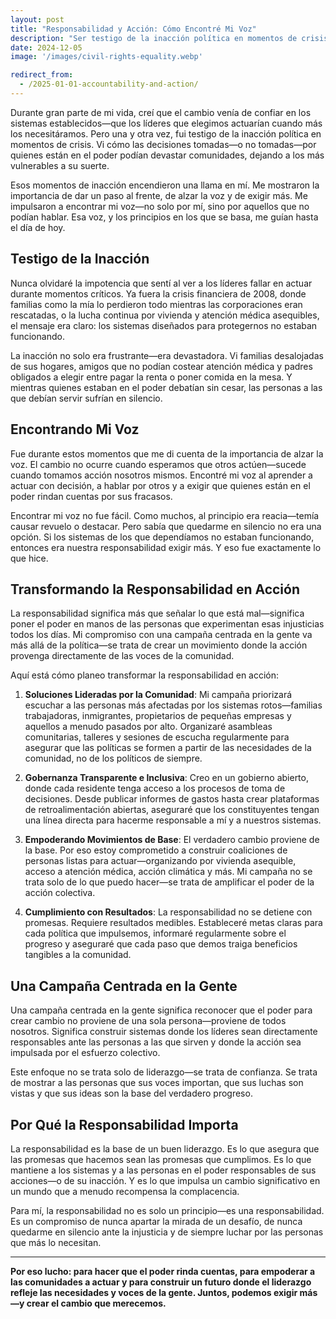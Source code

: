 ```yaml
---
layout: post
title: "Responsabilidad y Acción: Cómo Encontré Mi Voz"
description: "Ser testigo de la inacción política en momentos de crisis me mostró la importancia de actuar. Encontré mi voz al aprender a actuar con decisión, al alzar la voz por otros y al exigir más de quienes están en el poder—principios que me impulsan hasta el día de hoy."
date: 2024-12-05
image: '/images/civil-rights-equality.webp'

redirect_from:
  - /2025-01-01-accountability-and-action/
---
```


Durante gran parte de mi vida, creí que el cambio venía de confiar en los sistemas establecidos—que los líderes que elegimos actuarían cuando más los necesitáramos. Pero una y otra vez, fui testigo de la inacción política en momentos de crisis. Vi cómo las decisiones tomadas—o no tomadas—por quienes están en el poder podían devastar comunidades, dejando a los más vulnerables a su suerte.

Esos momentos de inacción encendieron una llama en mí. Me mostraron la importancia de dar un paso al frente, de alzar la voz y de exigir más. Me impulsaron a encontrar mi voz—no solo por mí, sino por aquellos que no podían hablar. Esa voz, y los principios en los que se basa, me guían hasta el día de hoy.

## Testigo de la Inacción

Nunca olvidaré la impotencia que sentí al ver a los líderes fallar en actuar durante momentos críticos. Ya fuera la crisis financiera de 2008, donde familias como la mía lo perdieron todo mientras las corporaciones eran rescatadas, o la lucha continua por vivienda y atención médica asequibles, el mensaje era claro: los sistemas diseñados para protegernos no estaban funcionando.

La inacción no solo era frustrante—era devastadora. Vi familias desalojadas de sus hogares, amigos que no podían costear atención médica y padres obligados a elegir entre pagar la renta o poner comida en la mesa. Y mientras quienes estaban en el poder debatían sin cesar, las personas a las que debían servir sufrían en silencio.

## Encontrando Mi Voz

Fue durante estos momentos que me di cuenta de la importancia de alzar la voz. El cambio no ocurre cuando esperamos que otros actúen—sucede cuando tomamos acción nosotros mismos. Encontré mi voz al aprender a actuar con decisión, a hablar por otros y a exigir que quienes están en el poder rindan cuentas por sus fracasos.

Encontrar mi voz no fue fácil. Como muchos, al principio era reacia—temía causar revuelo o destacar. Pero sabía que quedarme en silencio no era una opción. Si los sistemas de los que dependíamos no estaban funcionando, entonces era nuestra responsabilidad exigir más. Y eso fue exactamente lo que hice.

## Transformando la Responsabilidad en Acción

La responsabilidad significa más que señalar lo que está mal—significa poner el poder en manos de las personas que experimentan esas injusticias todos los días. Mi compromiso con una campaña centrada en la gente va más allá de la política—se trata de crear un movimiento donde la acción provenga directamente de las voces de la comunidad.

Aquí está cómo planeo transformar la responsabilidad en acción:

1. **Soluciones Lideradas por la Comunidad**: Mi campaña priorizará escuchar a las personas más afectadas por los sistemas rotos—familias trabajadoras, inmigrantes, propietarios de pequeñas empresas y aquellos a menudo pasados por alto. Organizaré asambleas comunitarias, talleres y sesiones de escucha regularmente para asegurar que las políticas se formen a partir de las necesidades de la comunidad, no de los políticos de siempre.

2. **Gobernanza Transparente e Inclusiva**: Creo en un gobierno abierto, donde cada residente tenga acceso a los procesos de toma de decisiones. Desde publicar informes de gastos hasta crear plataformas de retroalimentación abiertas, aseguraré que los constituyentes tengan una línea directa para hacerme responsable a mí y a nuestros sistemas.

3. **Empoderando Movimientos de Base**: El verdadero cambio proviene de la base. Por eso estoy comprometido a construir coaliciones de personas listas para actuar—organizando por vivienda asequible, acceso a atención médica, acción climática y más. Mi campaña no se trata solo de lo que puedo hacer—se trata de amplificar el poder de la acción colectiva.

4. **Cumplimiento con Resultados**: La responsabilidad no se detiene con promesas. Requiere resultados medibles. Estableceré metas claras para cada política que impulsemos, informaré regularmente sobre el progreso y aseguraré que cada paso que demos traiga beneficios tangibles a la comunidad.

## Una Campaña Centrada en la Gente

Una campaña centrada en la gente significa reconocer que el poder para crear cambio no proviene de una sola persona—proviene de todos nosotros. Significa construir sistemas donde los líderes sean directamente responsables ante las personas a las que sirven y donde la acción sea impulsada por el esfuerzo colectivo.

Este enfoque no se trata solo de liderazgo—se trata de confianza. Se trata de mostrar a las personas que sus voces importan, que sus luchas son vistas y que sus ideas son la base del verdadero progreso.

## Por Qué la Responsabilidad Importa

La responsabilidad es la base de un buen liderazgo. Es lo que asegura que las promesas que hacemos sean las promesas que cumplimos. Es lo que mantiene a los sistemas y a las personas en el poder responsables de sus acciones—o de su inacción. Y es lo que impulsa un cambio significativo en un mundo que a menudo recompensa la complacencia.

Para mí, la responsabilidad no es solo un principio—es una responsabilidad. Es un compromiso de nunca apartar la mirada de un desafío, de nunca quedarme en silencio ante la injusticia y de siempre luchar por las personas que más lo necesitan.

---

**Por eso lucho: para hacer que el poder rinda cuentas, para empoderar a las comunidades a actuar y para construir un futuro donde el liderazgo refleje las necesidades y voces de la gente. Juntos, podemos exigir más—y crear el cambio que merecemos.**
